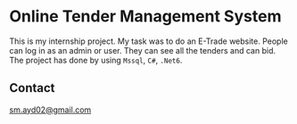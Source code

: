 # Online Tender Management System

This is my internship project. My task was to do an E-Trade website. People can log in as an admin or user. They can see all the tenders and can bid. The project has done by using `Mssql`, `C#`, `.Net6`.

## Contact
<sm.ayd02@gmail.com>
